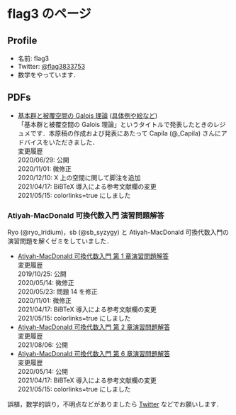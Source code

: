 # flag3 のページ

## Profile
- 名前: flag3
- Twitter: [@flag3833753](https://twitter.com/flag3833753)
- 数学をやっています．

## PDFs

- [基本群と被覆空間の Galois 理論](pi1.pdf) ([具体例や絵など](pi1_pic.pdf))  
  「基本群と被覆空間の Galois 理論」というタイトルで発表したときのレジュメです．本原稿の作成および発表にあたって Capila (@_Capila) さんにアドバイスをいただきました．  
  変更履歴  
  2020/06/29: 公開  
  2020/11/01: 微修正  
  2020/12/10: X 上の空間に関して脚注を追加  
  2021/04/17: BiBTeX 導入による参考文献欄の変更  
  2021/05/15: colorlinks=true にしました  

### Atiyah-MacDonald 可換代数入門 演習問題解答
Ryo (@ryo_Iridium)，sb (@sb_syzygy) と Atiyah-MacDonald 可換代数入門の演習問題を解くゼミをしていました．

- [Atiyah-MacDonald 可換代数入門 第 1 章演習問題解答](atiyah-macdonald/Rings_and_Ideals.pdf)  
  変更履歴  
  2019/10/25: 公開  
  2020/05/14: 微修正  
  2020/05/23: 問題 14 を修正  
  2020/11/01: 微修正  
  2021/04/17: BiBTeX 導入による参考文献欄の変更  
  2021/05/15: colorlinks=true にしました  
- [Atiyah-MacDonald 可換代数入門 第 2 章演習問題解答](atiyah-macdonald/Modules.pdf)  
  変更履歴  
  2021/08/06: 公開  
- [Atiyah-MacDonald 可換代数入門 第 6 章演習問題解答](atiyah-macdonald/Chain_Conditions.pdf)  
  変更履歴  
  2020/05/14: 公開  
  2021/04/17: BiBTeX 導入による参考文献欄の変更  
  2021/05/15: colorlinks=true にしました  

誤植，数学的誤り，不明点などがありましたら [Twitter](https://twitter.com/flag3833753) などでお願いします．
